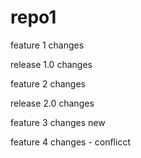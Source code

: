 # repo1

feature 1 changes

release 1.0 changes

feature 2 changes

release 2.0 changes

feature 3 changes new

feature 4 changes - conflicct

